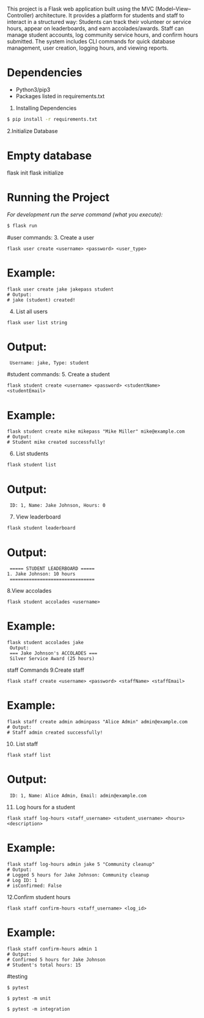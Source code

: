 This project is a Flask web application built using the MVC (Model–View–Controller) architecture.
It provides a platform for students and staff to interact in a structured way:
Students can track their volunteer or service hours, appear on leaderboards, and earn accolades/awards.
Staff can manage student accounts, log community service hours, and confirm hours submitted.
The system includes CLI commands for quick database management, user creation, logging hours, and viewing reports.

# Dependencies
* Python3/pip3
* Packages listed in requirements.txt

1. Installing Dependencies
```bash
$ pip install -r requirements.txt
```

2.Initialize Database
# Empty database
flask init
flask initialize

# Running the Project

_For development run the serve command (what you execute):_
```bash
$ flask run
```
#user commands:
3. Create a user
```
flask user create <username> <password> <user_type>
```
# Example:
```
flask user create jake jakepass student
# Output:
# jake (student) created!
```
4. List all users
```
flask user list string
```
# Output:
```
 Username: jake, Type: student
```

#student commands:
5. Create a student
```
flask student create <username> <password> <studentName> <studentEmail>
```
# Example:
```
flask student create mike mikepass "Mike Miller" mike@example.com
# Output:
# Student mike created successfully!
```

6. List students
```
flask student list
```
# Output:
```
 ID: 1, Name: Jake Johnson, Hours: 0
```

7. View leaderboard
```
flask student leaderboard
```
# Output:
```
 ===== STUDENT LEADERBOARD =====
1. Jake Johnson: 10 hours
 ===============================
```

8.View accolades
```
flask student accolades <username>
```
# Example:
```
flask student accolades jake
 Output:
 === Jake Johnson's ACCOLADES ===
 Silver Service Award (25 hours)
```
staff Commands
9.Create staff
```
flask staff create <username> <password> <staffName> <staffEmail>
```
# Example:
```
flask staff create admin adminpass "Alice Admin" admin@example.com
# Output:
# Staff admin created successfully!
```

10. List staff
```
flask staff list
```
# Output:
```
 ID: 1, Name: Alice Admin, Email: admin@example.com
```
11. Log hours for a student
```
flask staff log-hours <staff_username> <student_username> <hours> <description>
```
# Example:
```
flask staff log-hours admin jake 5 "Community cleanup"
# Output:
# Logged 5 hours for Jake Johnson: Community cleanup
# Log ID: 1
# isConfirmed: False
```

12.Confirm student hours
```
flask staff confirm-hours <staff_username> <log_id>
```
# Example:
```
flask staff confirm-hours admin 1
# Output:
# Confirmed 5 hours for Jake Johnson
# Student's total hours: 15
```
#testing
```
$ pytest

$ pytest -m unit

$ pytest -m integration
```









